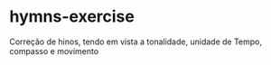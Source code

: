 # hymns-exercise
Correção de hinos, tendo em vista a tonalidade, unidade de Tempo, compasso e movimento
